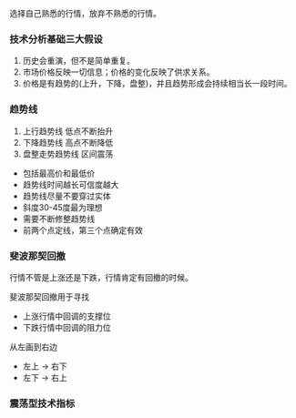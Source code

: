 选择自己熟悉的行情，放弃不熟悉的行情。

### 技术分析基础三大假设
1. 历史会重演，但不是简单重复。
2. 市场价格反映一切信息；价格的变化反映了供求关系。
3. 价格是有趋势的(上升，下降，盘整)，并且趋势形成会持续相当长一段时间。

### 趋势线
1. 上行趋势线 低点不断抬升
2. 下降趋势线 高点不断降低
3. 盘整走势趋势线 区间震荡

- 包括最高价和最低价
- 趋势线时间越长可信度越大
- 趋势线尽量不要穿过实体
- 斜度30-45度最为理想
- 需要不断修整趋势线
- 前两个点定线，第三个点确定有效

### 斐波那契回撤
行情不管是上涨还是下跌，行情肯定有回撤的时候。

斐波那契回撤用于寻找
- 上涨行情中回调的支撑位
- 下跌行情中回调的阻力位

从左画到右边
- 左上 -> 右下
- 左下 -> 右上

### 震荡型技术指标
